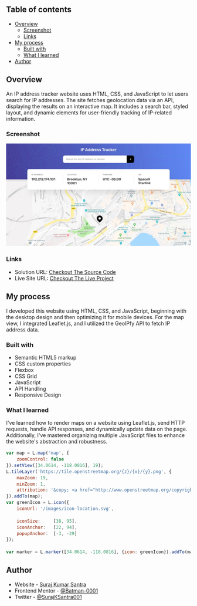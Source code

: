## Table of contents

- [Overview](#overview)
  - [Screenshot](#screenshot)
  - [Links](#links)
- [My process](#my-process)
  - [Built with](#built-with)
  - [What I learned](#what-i-learned)
- [Author](#author)

## Overview

An IP address tracker website uses HTML, CSS, and JavaScript to let users search for IP addresses. The site fetches geolocation data via an API, displaying the results on an interactive map. It includes a search bar, styled layout, and dynamic elements for user-friendly tracking of IP-related information.

### Screenshot

![](/design/desktop-design.jpg)

### Links

- Solution URL: [Checkout The Source Code](https://github.com/Batman-0001/Ip-Address-Tracker)
- Live Site URL: [Checkout The Live Project](https://your-live-site-url.com)

## My process

I developed this website using HTML, CSS, and JavaScript, beginning with the desktop design and then optimizing it for mobile devices. For the map view, I integrated Leaflet.js, and I utilized the GeoIPfy API to fetch IP address data.

### Built with

- Semantic HTML5 markup
- CSS custom properties
- Flexbox
- CSS Grid
- JavaScript
- API Handling
- Responsive Design


### What I learned

I've learned how to render maps on a website using Leaflet.js, send HTTP requests, handle API responses, and dynamically update data on the page. Additionally, I've mastered organizing multiple JavaScript files to enhance the website's abstraction and robustness.


```js
var map = L.map('map', {
    zoomControl: false
}).setView([34.0614, -118.0816], 19);
L.tileLayer('https://tile.openstreetmap.org/{z}/{x}/{y}.png', {
    maxZoom: 19,
    minZoom: 1,
    attribution: '&copy; <a href="http://www.openstreetmap.org/copyright">OpenStreetMap</a>'
}).addTo(map);
var greenIcon = L.icon({
    iconUrl: '/images/icon-location.svg',

    iconSize:     [38, 95],
    iconAnchor:   [22, 94], 
    popupAnchor:  [-3, -29]
});

var marker = L.marker([34.0614, -118.0816], {icon: greenIcon}).addTo(map);

```


## Author

- Website - [Suraj Kumar Santra](https://github.com/Batman-0001)
- Frontend Mentor - [@Batman-0001](https://www.frontendmentor.io/profile/Batman-0001)
- Twitter - [@SurajKSantra001](https://www.twitter.com/SurajKSantra001)
